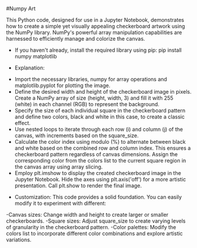 #Numpy Art

This Python code, designed for use in a Jupyter Notebook, demonstrates how to create a simple yet visually appealing checkerboard artwork using the NumPy library. NumPy's powerful array manipulation capabilities are harnessed to efficiently manage and colorize the canvas.

* If you haven't already, install the required library using pip:
pip install numpy matplotlib

* Explanation:

- Import the necessary libraries, numpy for array operations and matplotlib.pyplot for plotting the image.
- Define the desired width and height of the checkerboard image in pixels. Create a NumPy array of size (height, width, 3) and fill it with 255 (white) in each channel (RGB) to represent the background.
- Specify the size of each individual square in the checkerboard pattern and define two colors, black and white in this case, to create a classic effect.
- Use nested loops to iterate through each row (i) and column (j) of the canvas, with increments based on the square_size.
- Calculate the color index using modulo (%) to alternate between black and white based on the combined row and column index. This ensures a checkerboard pattern regardless of canvas dimensions.
Assign the corresponding color from the colors list to the current square region in the canvas array using array slicing.
- Employ plt.imshow to display the created checkerboard image in the Jupyter Notebook.
Hide the axes using plt.axis('off') for a more artistic presentation.
Call plt.show to render the final image.

* Customization:
This code provides a solid foundation. You can easily modify it to experiment with different:

-Canvas sizes: Change width and height to create larger or smaller checkerboards.
-Square sizes: Adjust square_size to create varying levels of granularity in the checkerboard pattern.
-Color palettes: Modify the colors list to incorporate different color combinations and explore artistic variations.
